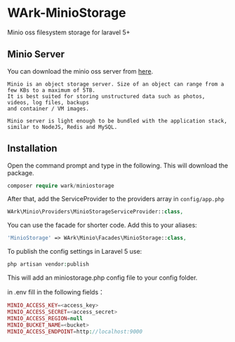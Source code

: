 # WArk-MinioStorage
Minio oss filesystem storage for laravel 5+

## Minio Server
You can download the minio oss server from [here](https://github.com/minio/minio).
```
Minio is an object storage server. Size of an object can range from a few KBs to a maximum of 5TB.
It is best suited for storing unstructured data such as photos, videos, log files, backups 
and container / VM images. 

Minio server is light enough to be bundled with the application stack, similar to NodeJS, Redis and MySQL.
```

## Installation

Open the command prompt and type in the following. This will download the package.
```php
composer require wark/miniostorage
```

After that, add the ServiceProvider to the providers array in `config/app.php`

```php
WArk\Minio\Providers\MinioStorageServiceProvider::class,
```

You can use the facade for shorter code. Add this to your aliases:

```php
'MinioStorage' => WArk\Minio\Facades\MinioStorage::class,
```

To publish the config settings in Laravel 5 use:
```php
php artisan vendor:publish
```

This will add an miniostorage.php config file to your config folder.

in .env fill in the following fields：
```php
MINIO_ACCESS_KEY=<access_key>
MINIO_ACCESS_SECRET=<access_secret>
MINIO_ACCESS_REGION=null
MINIO_BUCKET_NAME=<bucket>
MINIO_ACCESS_ENDPOINT=http://localhost:9000
```
